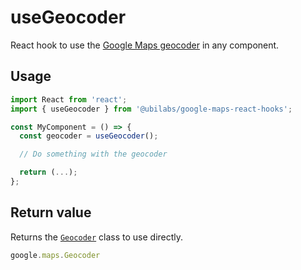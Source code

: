 # useGeocoder

React hook to use the [Google Maps geocoder](https://developers.google.com/maps/documentation/javascript/reference/geocoder) in any component.

## Usage

```jsx
import React from 'react';
import { useGeocoder } from '@ubilabs/google-maps-react-hooks';

const MyComponent = () => {
  const geocoder = useGeocoder();

  // Do something with the geocoder

  return (...);
};
```

## Return value

Returns the [`Geocoder`](https://developers.google.com/maps/documentation/javascript/reference/geocoder) class to use directly.

```TypeScript
google.maps.Geocoder
```
